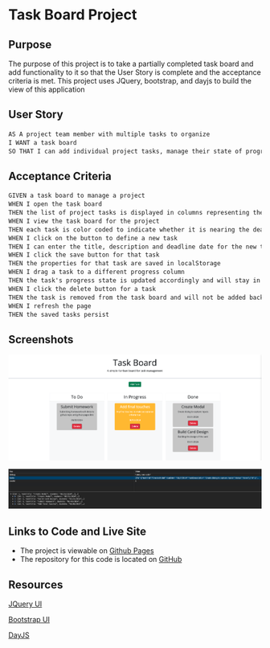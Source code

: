 # Task Board Project

## Purpose

The purpose of this project is to take a partially completed task board and add functionality to it so that the User Story is complete and the acceptance criteria is met. This project uses JQuery, bootstrap, and dayjs to build the view of this application

## User Story

```md
AS A project team member with multiple tasks to organize
I WANT a task board
SO THAT I can add individual project tasks, manage their state of progress and track overall project progress accordingly
```

## Acceptance Criteria

```md
GIVEN a task board to manage a project
WHEN I open the task board
THEN the list of project tasks is displayed in columns representing the task progress state (Not Yet Started, In Progress, Completed)
WHEN I view the task board for the project
THEN each task is color coded to indicate whether it is nearing the deadline (yellow) or is overdue (red)
WHEN I click on the button to define a new task
THEN I can enter the title, description and deadline date for the new task into a modal dialog
WHEN I click the save button for that task
THEN the properties for that task are saved in localStorage
WHEN I drag a task to a different progress column
THEN the task's progress state is updated accordingly and will stay in the new column after refreshing
WHEN I click the delete button for a task
THEN the task is removed from the task board and will not be added back after refreshing
WHEN I refresh the page
THEN the saved tasks persist
```

## Screenshots

![Screen capture of the working task board](./assets/images/taskboard.png)

![Screen capture of localstorage and the information retained](./assets/images/localStorage.png)

## Links to Code and Live Site

- The project is viewable on [Github Pages](https://mgordon82.github.io/task-board/)
- The repository for this code is located on [GitHub](https://github.com/mgordon82/task-board)

## Resources

[JQuery UI](https://jqueryui.com/)

[Bootstrap UI](https://getbootstrap.com/)

[DayJS](https://day.js.org/)
